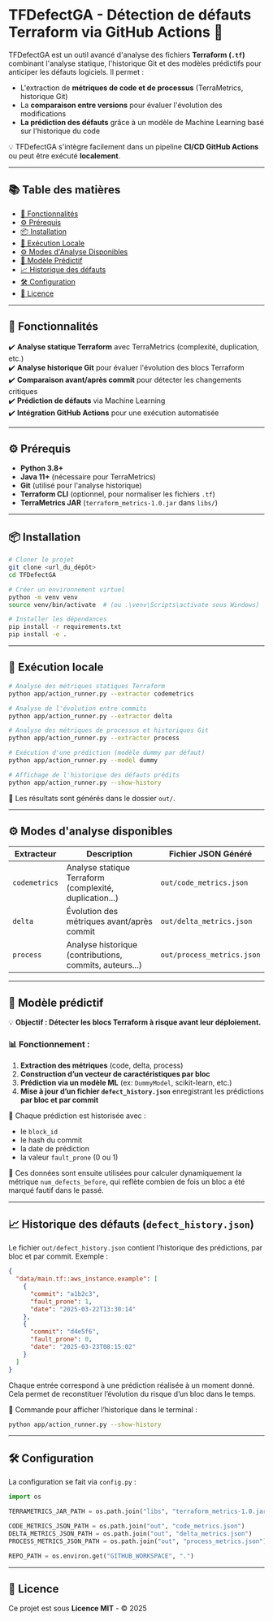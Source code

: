 # **TFDefectGA - Détection de défauts Terraform via GitHub Actions** 🚀

TFDefectGA est un outil avancé d'analyse des fichiers **Terraform (`.tf`)** combinant l'analyse statique, l'historique Git et des modèles prédictifs pour anticiper les défauts logiciels. Il permet :

- L'extraction de **métriques de code et de processus** (TerraMetrics, historique Git)
- La **comparaison entre versions** pour évaluer l'évolution des modifications
- **La prédiction des défauts** grâce à un modèle de Machine Learning basé sur l'historique du code

💡 TFDefectGA s'intègre facilement dans un pipeline **CI/CD GitHub Actions** ou peut être exécuté **localement**.

---

## 📚 Table des matières

- [🧠 Fonctionnalités](#-fonctionnalités)
- [⚙️ Prérequis](#️-prérequis)
- [📦 Installation](#-installation)
- [🚀 Exécution Locale](#-exécution-locale)
- [⚙️ Modes d'Analyse Disponibles](#️-modes-danalyse-disponibles)
- [🤖 Modèle Prédictif](#-modèle-prédictif)
- [📈 Historique des défauts](#-historique-des-défauts-defect_historyjson)
- [🛠 Configuration](#-configuration)
- [📝 Licence](#-licence)

---

## 🧠 Fonctionnalités

✔️ **Analyse statique Terraform** avec TerraMetrics (complexité, duplication, etc.)  
✔️ **Analyse historique Git** pour évaluer l'évolution des blocs Terraform  
✔️ **Comparaison avant/après commit** pour détecter les changements critiques  
✔️ **Prédiction de défauts** via Machine Learning  
✔️ **Intégration GitHub Actions** pour une exécution automatisée

---

## ⚙️ Prérequis

- **Python 3.8+**
- **Java 11+** (nécessaire pour TerraMetrics)
- **Git** (utilisé pour l'analyse historique)
- **Terraform CLI** (optionnel, pour normaliser les fichiers `.tf`)
- **TerraMetrics JAR** (`terraform_metrics-1.0.jar` dans `libs/`)

---

## 📦 Installation

```bash
# Cloner le projet
git clone <url_du_dépôt>
cd TFDefectGA

# Créer un environnement virtuel
python -m venv venv
source venv/bin/activate  # (ou .\venv\Scripts\activate sous Windows)

# Installer les dépendances
pip install -r requirements.txt
pip install -e .
```

---

## 🚀 Exécution locale

```bash
# Analyse des métriques statiques Terraform
python app/action_runner.py --extractor codemetrics

# Analyse de l'évolution entre commits
python app/action_runner.py --extractor delta

# Analyse des métriques de processus et historiques Git
python app/action_runner.py --extractor process

# Exécution d'une prédiction (modèle dummy par défaut)
python app/action_runner.py --model dummy

# Affichage de l'historique des défauts prédits
python app/action_runner.py --show-history
```

📂 Les résultats sont générés dans le dossier `out/`.

---

## ⚙️ Modes d'analyse disponibles

| Extracteur    | Description                                             | Fichier JSON Généré        |
| ------------- | ------------------------------------------------------- | -------------------------- |
| `codemetrics` | Analyse statique Terraform (complexité, duplication...) | `out/code_metrics.json`    |
| `delta`       | Évolution des métriques avant/après commit              | `out/delta_metrics.json`   |
| `process`     | Analyse historique (contributions, commits, auteurs...) | `out/process_metrics.json` |

---

## 🤖 Modèle prédictif

💡 **Objectif : Détecter les blocs Terraform à risque avant leur déploiement.**

### **📊 Fonctionnement :**

1. **Extraction des métriques** (code, delta, process)
2. **Construction d’un vecteur de caractéristiques par bloc**
3. **Prédiction via un modèle ML** (ex: `DummyModel`, scikit-learn, etc.)
4. **Mise à jour d’un fichier `defect_history.json`** enregistrant les prédictions **par bloc et par commit**

📌 Chaque prédiction est historisée avec :

- le `block_id`
- le hash du commit
- la date de prédiction
- la valeur `fault_prone` (0 ou 1)

🔀 Ces données sont ensuite utilisées pour calculer dynamiquement la métrique `num_defects_before`, qui reflète combien de fois un bloc a été marqué fautif dans le passé.

---

## 📈 Historique des défauts (`defect_history.json`)

Le fichier `out/defect_history.json` contient l’historique des prédictions, par bloc et par commit. Exemple :

```json
{
  "data/main.tf::aws_instance.example": [
    {
      "commit": "a1b2c3",
      "fault_prone": 1,
      "date": "2025-03-22T13:30:14"
    },
    {
      "commit": "d4e5f6",
      "fault_prone": 0,
      "date": "2025-03-23T08:15:02"
    }
  ]
}
```

Chaque entrée correspond à une prédiction réalisée à un moment donné.
Cela permet de reconstituer l’évolution du risque d’un bloc dans le temps.

🔢 Commande pour afficher l’historique dans le terminal :

```bash
python app/action_runner.py --show-history
```

---

## 🛠 Configuration

La configuration se fait via `config.py` :

```python
import os

TERRAMETRICS_JAR_PATH = os.path.join("libs", "terraform_metrics-1.0.jar")

CODE_METRICS_JSON_PATH = os.path.join("out", "code_metrics.json")
DELTA_METRICS_JSON_PATH = os.path.join("out", "delta_metrics.json")
PROCESS_METRICS_JSON_PATH = os.path.join("out", "process_metrics.json")

REPO_PATH = os.environ.get("GITHUB_WORKSPACE", ".")
```

---

## 📝 Licence

Ce projet est sous **Licence MIT** - © 2025
